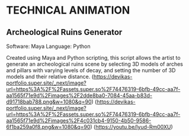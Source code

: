 # TECHNICAL ANIMATION
## Archeological Ruins Generator
Software: Maya
Language: Python

Created using Maya and Python scripting, this script allows the artist to generate an archeological ruins scene by selecting 3D models of arches and pillars with varying levels of decay, and setting the number of 3D models and their relative distance.
(https://devikas-portfolio.super.site/_next/image?url=https%3A%2F%2Fassets.super.so%2F74476319-6bfb-49cc-aa7f-aa1565f71e9d%2Fimages%2F2dde8ba0-7084-45aa-b83d-d91718bab788.png&w=1080&q=90)
(https://devikas-portfolio.super.site/_next/image?url=https%3A%2F%2Fassets.super.so%2F74476319-6bfb-49cc-aa7f-aa1565f71e9d%2Fimages%2F4c031cb4-9150-4b50-9586-6f1ba259a0f8.png&w=1080&q=90)
(https://youtu.be/lyud-Rm00XU)
